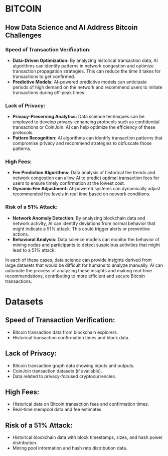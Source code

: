 # BITCOIN

## How Data Science and AI Address Bitcoin Challenges

### Speed of Transaction Verification:

- **Data-Driven Optimization:** By analyzing historical transaction data, AI algorithms can identify patterns in network congestion and optimize transaction propagation strategies. This can reduce the time it takes for transactions to get confirmed.
- **Predictive Models:** AI-powered predictive models can anticipate periods of high demand on the network and recommend users to initiate transactions during off-peak times.

### Lack of Privacy:

- **Privacy-Preserving Analytics:** Data science techniques can be employed to develop privacy-enhancing protocols such as confidential transactions or CoinJoin. AI can help optimize the efficiency of these protocols.
- **Pattern Recognition:** AI algorithms can identify transaction patterns that compromise privacy and recommend strategies to obfuscate those patterns.

### High Fees:

- **Fee Prediction Algorithms:** Data analysis of historical fee trends and network congestion can allow AI to predict optimal transaction fees for users to ensure timely confirmation at the lowest cost.
- **Dynamic Fee Adjustment:** AI-powered systems can dynamically adjust recommended fee levels in real time based on network conditions.

### Risk of a 51% Attack:

- **Network Anomaly Detection:** By analyzing blockchain data and network activity, AI can identify deviations from normal behavior that might indicate a 51% attack. This could trigger alerts or preventive actions.
- **Behavioral Analysis:** Data science models can monitor the behavior of mining nodes and participants to detect suspicious activities that might lead to a 51% attack.

In each of these cases, data science can provide insights derived from large datasets that would be difficult for humans to analyze manually. AI can automate the process of analyzing these insights and making real-time recommendations, contributing to more efficient and secure Bitcoin transactions.


# Datasets

## Speed of Transaction Verification:

- Bitcoin transaction data from blockchain explorers.
- Historical transaction confirmation times and block data.

## Lack of Privacy:

- Bitcoin transaction graph data showing inputs and outputs.
- CoinJoin transaction datasets (if available).
- Data related to privacy-focused cryptocurrencies.

## High Fees:

- Historical data on Bitcoin transaction fees and confirmation times.
- Real-time mempool data and fee estimates.

## Risk of a 51% Attack:

- Historical blockchain data with block timestamps, sizes, and hash power distribution.
- Mining pool information and hash rate distribution data.
